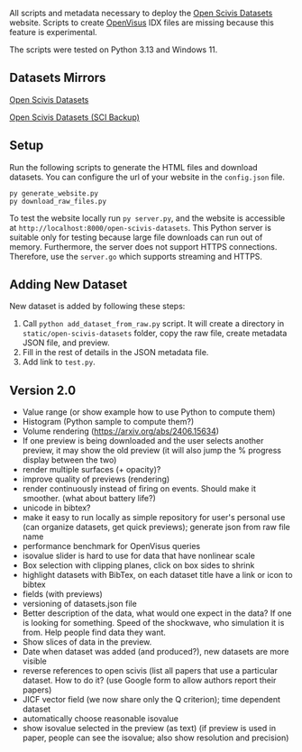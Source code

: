 All scripts and metadata necessary to deploy the [Open Scivis Datasets](https://klacansky.com/open-scivis-datasets) website. Scripts to create
[OpenVisus](https://github.com/sci-visus/OpenVisus) IDX files are missing because this feature is experimental.

The scripts were tested on Python 3.13 and Windows 11. 

## Datasets Mirrors

[Open Scivis Datasets](https://klacansky.com/open-scivis-datasets) 

[Open Scivis Datasets (SCI Backup)](http://open-scivis-datasets.sci.utah.edu/open-scivis-datasets/)


## Setup
Run the following scripts to generate the HTML files and download datasets. You can configure the url of your website in the `config.json` file.

```
py generate_website.py
py download_raw_files.py
```

To test the website locally run `py server.py`, and the website is accessible at `http://localhost:8000/open-scivis-datasets`. This Python server
is suitable only for testing because large file downloads can run out of memory. Furthermore, the server does not support HTTPS connections. Therefore, use the `server.go` which supports streaming and HTTPS.


## Adding New Dataset

New dataset is added by following these steps:

1. Call `python add_dataset_from_raw.py` script. It will create a directory in `static/open-scivis-datasets` folder, copy the raw file, create metadata JSON file, and preview.
2. Fill in the rest of details in the JSON metadata file.
3. Add link to `test.py`.


## Version 2.0
- Value range (or show example how to use Python to compute them)
- Histogram (Python sample to compute them?)
- Volume rendering (https://arxiv.org/abs/2406.15634)
- If one preview is being downloaded and the user selects another preview, it may show the old preview (it will also jump the % progress display between the two)
- render multiple surfaces (+ opacity)?
- improve quality of previews (rendering)
- render continuously instead of firing on events. Should make it smoother. (what about battery life?)
- unicode in bibtex?
- make it easy to run locally as simple repository for user's personal use (can organize datasets, get quick previews); generate json from raw file name
- performance benchmark for OpenVisus queries
- isovalue slider is hard to use for data that have nonlinear scale
- Box selection with clipping planes, click on box sides to shrink
- highlight datasets with BibTex, on each dataset title have a link or icon to bibtex
- fields (with previews)
- versioning of datasets.json file
- Better description of the data, what would one expect in the data? If one is looking for something. Speed of the shockwave, who simulation it is from. Help people find data they want.
- Show slices of data in the preview.
- Date when dataset was added (and produced?), new datasets are more visible
- reverse references to open scivis (list all papers that use a particular dataset. How to do it? (use Google form to allow authors report their papers)
- JICF vector field (we now share only the Q criterion); time dependent dataset
- automatically choose reasonable isovalue
- show isovalue selected in the preview (as text) (if preview is used in paper, people can see the isovalue; also show resolution and precision)
